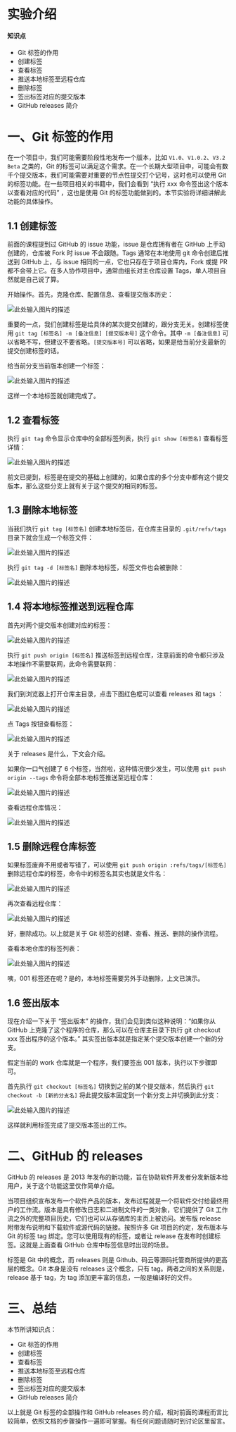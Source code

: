 # 实验介绍

#### 知识点

- Git 标签的作用
- 创建标签
- 查看标签
- 推送本地标签至远程仓库
- 删除标签
- 签出标签对应的提交版本
- GitHub releases 简介

# 一、Git 标签的作用

在一个项目中，我们可能需要阶段性地发布一个版本，比如 `V1.0`、`V1.0.2`、`V3.2 Beta` 之类的，Git 的标签可以满足这个需求。在一个长期大型项目中，可能会有数千个提交版本，我们可能需要对重要的节点性提交打个记号，这时也可以使用 Git 的标签功能。在一些项目相关的书籍中，我们会看到 “执行 xxx 命令签出这个版本以查看对应的代码” ，这也是使用 Git 的标签功能做到的。本节实验将详细讲解此功能的具体操作。

## 1.1 创建标签

前面的课程提到过 GitHub 的 issue 功能，issue 是仓库拥有者在 GitHub 上手动创建的，仓库被 Fork 时 issue 不会跟随。Tags 通常在本地使用 git 命令创建后推送到 GitHub 上，与 issue 相同的一点，它也只存在于项目仓库内，Fork 或提 PR 都不会带上它。在多人协作项目中，通常由组长对主仓库设置 Tags，单人项目自然就是自己说了算。

开始操作。首先，克隆仓库、配置信息、查看提交版本历史：

![此处输入图片的描述](https://doc.shiyanlou.com/document-uid310176labid10349timestamp1553929421917.png)

重要的一点，我们创建标签是给具体的某次提交创建的，跟分支无关。创建标签使用 `git tag [标签名] -m [备注信息] [提交版本号]` 这个命令。其中 `-m [备注信息]` 可以省略不写，但建议不要省略。`[提交版本号]` 可以省略，如果是给当前分支最新的提交创建标签的话。

给当前分支当前版本创建一个标签：

![此处输入图片的描述](https://doc.shiyanlou.com/document-uid310176labid10349timestamp1553930253265.png)

这样一个本地标签就创建完成了。

## 1.2 查看标签

执行 `git tag` 命令显示仓库中的全部标签列表，执行 `git show [标签名]` 查看标签详情：

![此处输入图片的描述](https://doc.shiyanlou.com/document-uid310176labid10349timestamp1553930588467.png)

前文已提到，标签是在提交的基础上创建的，如果仓库的多个分支中都有这个提交版本，那么这些分支上就有关于这个提交的相同的标签。

## 1.3 删除本地标签

当我们执行 `git tag [标签名]` 创建本地标签后，在仓库主目录的 `.git/refs/tags` 目录下就会生成一个标签文件：

![此处输入图片的描述](https://doc.shiyanlou.com/document-uid310176labid10349timestamp1553931091763.png)

执行 `git tag -d [标签名]` 删除本地标签，标签文件也会被删除：

![此处输入图片的描述](https://doc.shiyanlou.com/document-uid310176labid10349timestamp1553931276329.png)

## 1.4 将本地标签推送到远程仓库

首先对两个提交版本创建对应的标签：

![此处输入图片的描述](https://doc.shiyanlou.com/document-uid310176labid10349timestamp1553931584680.png)

执行 `git push origin [标签名]` 推送标签到远程仓库，注意前面的命令都只涉及本地操作不需要联网，此命令需要联网：

![此处输入图片的描述](https://doc.shiyanlou.com/document-uid310176labid10349timestamp1553931743455.png)

我们到浏览器上打开仓库主目录，点击下图红色框可以查看 releases 和 tags ：

![此处输入图片的描述](https://doc.shiyanlou.com/document-uid310176labid10349timestamp1553931964773.png)

点 Tags 按钮查看标签：

![此处输入图片的描述](https://doc.shiyanlou.com/document-uid310176labid10349timestamp1553932082005.png)

关于 releases 是什么，下文会介绍。

如果你一口气创建了 6 个标签，当然啦，这种情况很少发生，可以使用 `git push origin --tags` 命令将全部本地标签推送至远程仓库：

![此处输入图片的描述](https://doc.shiyanlou.com/document-uid310176labid10349timestamp1553932318259.png)

查看远程仓库情况：

![此处输入图片的描述](https://doc.shiyanlou.com/document-uid310176labid10349timestamp1553932396657.png)

## 1.5 删除远程仓库标签

如果标签废弃不用或者写错了，可以使用 `git push origin :refs/tags/[标签名]` 删除远程仓库的标签，命令中的标签名其实也就是文件名：

![此处输入图片的描述](https://doc.shiyanlou.com/document-uid310176labid10349timestamp1553932627155.png)

再次查看远程仓库：

![此处输入图片的描述](https://doc.shiyanlou.com/document-uid310176labid10349timestamp1553932723902.png)

好，删除成功。以上就是关于 Git 标签的创建、查看、推送、删除的操作流程。

查看本地仓库的标签列表：

![此处输入图片的描述](https://doc.shiyanlou.com/document-uid310176labid10349timestamp1553932951532.png)

咦，001 标签还在呢？是的，本地标签需要另外手动删除，上文已演示。

## 1.6 签出版本

现在介绍一下关于 “签出版本” 的操作，我们会见到类似这种说明：“如果你从 GitHub 上克隆了这个程序的仓库，那么可以在仓库主目录下执行 git checkout xxx 签出程序的这个版本。” 其实签出版本就是指定某个提交版本创建一个新的分支。

假定当前的 work 仓库就是一个程序，我们要签出 001 版本，执行以下步骤即可。

首先执行 `git checkout [标签名]` 切换到之前的某个提交版本，然后执行 `git checkout -b [新的分支名]` 将此提交版本固定到一个新分支上并切换到此分支：

![此处输入图片的描述](https://doc.shiyanlou.com/document-uid310176labid10349timestamp1553933619122.png)

这样就利用标签完成了提交版本签出的工作。

# 二、GitHub 的 releases

GitHub 的 releases 是 2013 年发布的新功能，旨在协助软件开发者分发新版本给用户，关于这个功能这里仅作简单介绍。

当项目组织宣布发布一个软件产品的版本，发布过程就是一个将软件交付给最终用户的工作流。版本是具有修改日志和二进制文件的一类对象，它们提供了 Git 工作流之外的完整项目历史，它们也可以从存储库的主页上被访问。发布版 release 附带发布说明和下载软件或源代码的链接。按照许多 Git 项目的约定，发布版本与 Git 的标签 tag 绑定。您可以使用现有的标签，或者让 release 在发布时创建标签。这就是上面查看 GitHub 仓库中标签信息时出现的场景。

标签是 Git 中的概念，而 releases 则是 Github、码云等源码托管商所提供的更高层的概念。Git 本身是没有 releases 这个概念，只有 tag。两者之间的关系则是，release 基于 tag，为 tag 添加更丰富的信息，一般是编译好的文件。

# 三、总结

本节所讲知识点：

- Git 标签的作用
- 创建标签
- 查看标签
- 推送本地标签至远程仓库
- 删除标签
- 签出标签对应的提交版本
- GitHub releases 简介

以上就是 Git 标签的全部操作和 GitHub releases 的介绍，相对前面的课程而言比较简单，依照文档的步骤操作一遍即可掌握。有任何问题请随时到讨论区里留言。